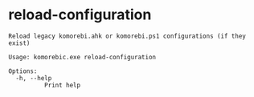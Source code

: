 # reload-configuration

```
Reload legacy komorebi.ahk or komorebi.ps1 configurations (if they exist)

Usage: komorebic.exe reload-configuration

Options:
  -h, --help
          Print help

```
